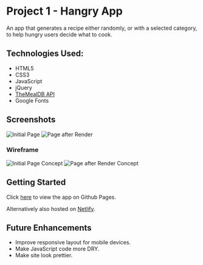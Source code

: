 # Project 1 - Hangry App
An app that generates a recipe either randomly, or with a selected category, to help hungry users decide what to cook.

## Technologies Used:
- HTML5
- CSS3
- JavaScript
- jQuery
- [TheMealDB API](https://www.themealdb.com/api.php)
- Google Fonts

## Screenshots
![Initial Page](https://raw.githubusercontent.com/cocampo0915/Project-1-Web-App/master/img/initialwebpage.PNG)
![Page after Render](https://raw.githubusercontent.com/cocampo0915/Project-1-Web-App/master/img/renderwebpage.PNG)

### Wireframe
![Initial Page Concept](https://raw.githubusercontent.com/cocampo0915/Project-1-Web-App/master/img/wireframe1.PNG)
![Page after Render Concept](https://raw.githubusercontent.com/cocampo0915/Project-1-Web-App/master/img/wireframe2.PNG)

## Getting Started
Click <a href="https://cocampo0915.github.io/Project-1-Web-App/" target="_blank">here</a> to view the app on Github Pages.

Alternatively also hosted on <a href="https://hangryapp.netlify.app/" target="_blank">Netlify</a>.

## Future Enhancements
- Improve responsive layout for mobile devices.
- Make JavaScript code more DRY.
- Make site look prettier.